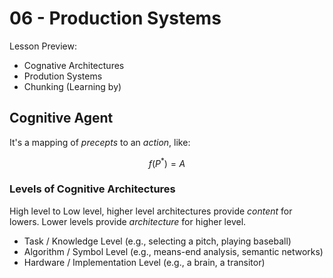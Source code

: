 # 06 - Production Systems

Lesson Preview:

- Cognative Architectures
- Prodution Systems
- Chunking (Learning by)


## Cognitive Agent

It's a mapping of *precepts* to an *action*, like:

$$ f(P^*) = A $$

### Levels of Cognitive Architectures

High level to Low level, higher level architectures provide *content* for lowers. Lower levels provide *architecture* for higher level. 

- Task / Knowledge Level
  (e.g., selecting a pitch, playing baseball)
- Algorithm / Symbol Level
  (e.g., means-end analysis, semantic networks)
- Hardware / Implementation Level
  (e.g., a brain, a transitor)




